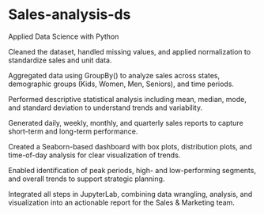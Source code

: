 # Sales-analysis-ds
Applied Data Science with Python

Cleaned the dataset, handled missing values, and applied normalization to standardize sales and unit data.

Aggregated data using GroupBy() to analyze sales across states, demographic groups (Kids, Women, Men, Seniors), and time periods.

Performed descriptive statistical analysis including mean, median, mode, and standard deviation to understand trends and variability.

Generated daily, weekly, monthly, and quarterly sales reports to capture short-term and long-term performance.

Created a Seaborn-based dashboard with box plots, distribution plots, and time-of-day analysis for clear visualization of trends.

Enabled identification of peak periods, high- and low-performing segments, and overall trends to support strategic planning.

Integrated all steps in JupyterLab, combining data wrangling, analysis, and visualization into an actionable report for the Sales & Marketing team.
